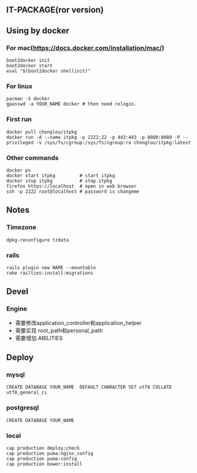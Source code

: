 IT-PACKAGE(ror version)
--------------------------------

## Using by docker

### For mac(https://docs.docker.com/installation/mac/)
    boot2docker init
    boot2docker start
    eval "$(boot2docker shellinit)"
### For linux
    pacman -S docker
    gpasswd -a YOUR_NAME docker # then need relogin.


### First run
    docker pull chonglou/itpkg
    docker run -d --name itpkg -p 2222:22 -p 443:443 -p 8080:8080 -P --privileged -v /sys/fs/cgroup:/sys/fs/cgroup:ro chonglou/itpkg:latest

### Other commands
    docker ps
    docker start itpkg         # start itpkg 
    docker stop itpkg          # stop itpkg
    firefox https://localhost  # open in web browser
    ssh -p 2222 root@localhost # password is changeme


## Notes

### Timezone
    dpkg-reconfigure tzdata

### rails
    rails plugin new NAME --mountable
    rake railties:install:migrations


## Devel
### Engine
 * 需要修改application_controller和application_helper
 * 需要实现 root_path和personal_path
 * 需要增加 ABILITIES


## Deploy
### mysql
    CREATE DATABASE YOUR_NAME  DEFAULT CHARACTER SET utf8 COLLATE utf8_general_ci
### postgresql
    CREATE DATABASE YOUR_NAME
### local
    cap production deploy:check
    cap production puma:nginx_config 
    cap production puma:config
    cap production bower:install
